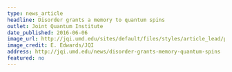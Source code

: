 ```yaml
---
type: news_article
headline: Disorder grants a memory to quantum spins
outlet: Joint Quantum Institute
date_published: 2016-06-06
image_url: http://jqi.umd.edu/sites/default/files/styles/article_lead/public/images/disordermblgallery3monroe-smith-ps.jpg?itok=Ij7UHTpC
image_credit: E. Edwards/JQI
address: http://jqi.umd.edu/news/disorder-grants-memory-quantum-spins
featured: no
---
```

